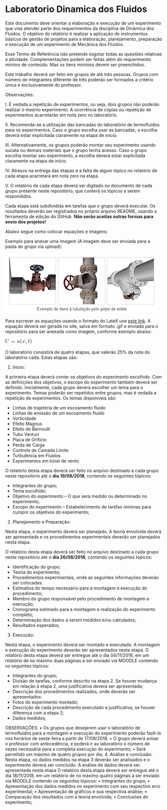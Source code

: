 # Laboratorio Dinamica dos Fluidos

Este documento deve orientar a elaboração e execução de um experimento que visa atender parte dos requerimentos da disciplina de Dinâmica dos Fluidos. O objetivo do relatório é realizar a aplicação de instrumentos básicos de gestão de projetos para a elaboração, planejamento, preparação e execução de um experimento de Mecânica dos Fluidos.

Esse Termo de Referência não pretende esgotar todas as questões relativas à atividade. Complementações podem ser feitas além do requerimento mínimo de conteúdo. Mas os itens mínimos devem ser preenchidos.

Este trabalho deverá ser feito em grupos de até três pessoas. Grupos com número de integrantes diferente de três poderão ser formados a critério única e exclusivamente do professor.

Observações:

I. É vedada a repetição de experimentos, ou seja, dois grupos não poderão realizar o mesmo experimento. A ocorrência de cópias ou repetição de experimentos acarretarão em nota zero no laboratório.

II. Recomenda-se a utilização das bancadas do laboratório de termofluidos para os experimentos. Caso o grupo escolha usar as bancadas, a escolha deverá estar explicitada claramente na etapa de início.

III. Alternativamente, os grupos poderão montar seu experimento usando sucata ou demais materiais que o grupo tenha acesso. Caso o grupo escolha montar seu experimento, a escolha deverá estar explicitada claramente na etapa de início.

IV. Atrasos na entrega das etapas e a falta de algum tópico no relatório de cada etapa acarretará em nota zero na etapa.

V. O relatório de cada etapa deverá ser digitado no documento de cada grupo presente neste repositório, que conterá os tópicos a serem respondidos.

Cada etapa está subdividida em tarefas que o grupo deverá executar. Os resultados deverão ser registrados no próprio arquivo README, usando a ferramenta de edição do GitHub. **Não serão aceitas outras formas para envio dos projetos!**

Abaixo segue como colocar equações e imagens:


Exemplo para anexar uma imagem (A imagem deve ser enviada para a pasta do grupo via *upload*):

![Teste de legenda de imagem](0902wh_zu3_BR.jpg)


Para escrever as equações usando o formato do LateX use [este link](https://www.codecogs.com/latex/eqneditor.php). A equação deverá ser gerada no site, salva em formato .gif e enviada para o repositório para ser anexada como imagem, conforme exemplo abaixo:

![Teste de legenda de imagem 2](CodeCogsEqn.gif)


O laboratório consistirá de quatro etapas, que valerão 25% da nota do laboratório cada. Estas etapas são:



1.	Início:

A primeira etapa deverá conter os objetivos do experimento escolhido. Com as definições dos objetivos, o escopo do experimento também deverá ser definido.
Inicialmente, cada grupo deverá escolher um tema para o experimento. Temas poderão ser repetidos entre grupos, mas é vedada a repetição de experimentos. Os temas disponíveis são:
-	Linhas de trajetória de um escoamento fluido
-	Linhas de emissão de um escoamento fluido
-	Vorticidade
-	Efeito Magnus
-	Efeito de Bernoulli
- Tubo Venturi
-	Placa de Orifício
-	Perda de Carga
-	Controle de Camada Limite
-	Turbulência em Fluidos
-	Experimentos em túnel de vento

O relatório desta etapa deverá ser feito no arquivo destinado a cada grupo neste repositório até o **dia 19/08/2018**, contendo os seguintes tópicos:

-	Integrantes do grupo;
-	Tema escolhido;
-	Objetivo do experimento – O que será medido ou determinado no experimento;
-	Escopo do experimento – Estabelecimento de tarefas mínimas para cumprir os objetivos do experimento;

2.	Planejamento e Preparação:

Nesta etapa, o experimento deverá ser planejado. A teoria envolvida deverá ser apresentada e os procedimentos experimentais deverão ser planejados nesta etapa.

O relatório desta etapa deverá ser feito no arquivo destinado a cada grupo neste repositório até o **dia 26/08/2018**, contendo os seguintes tópicos:

-	Identificação do grupo;
-	Teoria do experimento;
-	Procedimentos experimentais, onde as seguintes informações deverão ser colocadas:
   - Estimativa do tempo necessário para a montagem e execução do procedimento;
   - Membro do grupo responsável pelo procedimento de montagem e execução;
   - Cronograma estimado para a montagem e realização do experimento completo;
-	Determinação dos dados a serem medidos e/ou calculados;
-	Resultados esperados;


3.	Execução:

Nesta etapa, o experimento deverá ser montado e executado. A montagem e execução do experimento deverão ser apresentados nesta etapa.
O relatório desta etapa deverá ser entregue até o dia 04/11/2018, em um relatório de no máximo duas páginas a ser enviado via MOODLE contendo os seguintes tópicos:
-	Integrantes do grupo;
-	Divisão de tarefas, conforme descrito na etapa 2. Se houver mudança em relação à etapa 2, uma justificativa deverá ser apresentada;
-	Descrição dos procedimentos realizados, onde deverão ser apresentados:
  -	Fotos do experimento montado;
  -	Descrição de cada procedimento executado e justificativa, se houver diferença com a etapa 2;
  -	Dados medidos;
  
  
OBSERVAÇÕES: 
•	Os grupos que desejarem usar o laboratório de termofluidos para a montagem e execução do experimento poderão fazê-lo nos horários de sexta-feira a partir de 17/08/2018. 
•	O grupo deverá avisar o professor com antecedência, e poderá ir ao laboratório o número de vezes necessária para a completa execução do experimento;
•	Será permitido um máximo de quatro grupos por dia;
4.	Análise e conclusão:
Nesta etapa, os dados medidos na etapa 3 deverão ser analisados e o experimento deverá ser concluído. A análise de dados deverá ser apresentada nesta etapa
O relatório desta etapa deverá ser entregue até o dia 18/11/2018, em um relatório de no máximo quatro páginas a ser enviado via MOODLE contendo os seguintes tópicos:
•	Integrantes do grupo;
•	Apresentação dos dados medidos no experimento com seu respectivo erro experimental;
•	Apresentação de gráficos e sua respectiva análise;
•	Comparação dos resultados com a teoria envolvida;
•	Conclusões do experimento;
